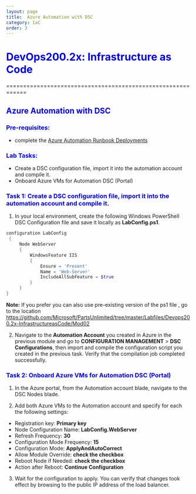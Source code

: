 ```yaml
---
layout: page
title:  Azure Automation with DSC
category: IaC
order: 3
---
```


<h1><span style="color: #0000CD;">DevOps200.2x: Infrastructure as Code</span></h1>
============================================================

<h2><span style="color: #0000CD;">Azure Automation with DSC </span></h2>


<h3><span style="color: #0000CD;"> Pre-requisites:</span></h3>

- complete the [Azure Automation Runbook Deployments](https://microsoft.github.io/PartsUnlimited/iac/200.2x-IaCM01AzureAuto.html)
 

<h3><span style="color: #0000CD;"> Lab Tasks:</span></h3> 


- Create a DSC configuration file, import it into the automation account and compile it. 
- Onboard Azure VMs for Automation DSC (Portal)
  

  
<h3><span style="color: #0000CD;">Task 1: Create a DSC configuration file, import it into the automation account and compile it. </span></h3> 

1. In your local environment, create the following Windows PowerShell DSC Configuration file and save it locally as **LabConfig.ps1**. 

```powershell
configuration LabConfig 
 { 
     Node WebServer 
     { 
         WindowsFeature IIS 
         { 
             Ensure = 'Present' 
             Name = 'Web-Server' 
             IncludeAllSubFeature = $true 
         } 
     } 
} 
```

**Note:** If you prefer you can also use pre-existing version of the ps1 file , go to the location https://github.com/Microsoft/PartsUnlimited/tree/master/Labfiles/Devops200.2x-InfrastructureasCode/Mod02  


2.	Navigate to the **Automation Account** you created in Azure in the previous module and go to **CONFIGURATION MANAGEMENT** > **DSC Configurations**, then import and compile the configuration script you created in the previous task. Verify that the compilation job completed successfully. 
 
 
  
<h3><span style="color: #0000CD;">Task 2: Onboard Azure VMs for Automation DSC (Portal)</span></h3>  	

1.	In the Azure portal, from the Automation account blade, navigate to the DSC Nodes blade. 

2.	Add both Azure VMs to the Automation account and specify for each the following settings: 

- Registration key: **Primary key** 
- Node Configuration Name: **LabConfig.WebServer** 
- Refresh Frequency: **30** 
- Configuration Mode Frequency: **15** 
- Configuration Mode: **ApplyAndAutoCorrect**
- Allow Module Override: **check the checkbox** 
- Reboot Node if Needed: **check the checkbox**
- Action after Reboot: **Continue Configuration** 

3.	Wait for the configuration to apply. You can verify that changes took effect by browsing to the public IP address of the load balancer. 
 
